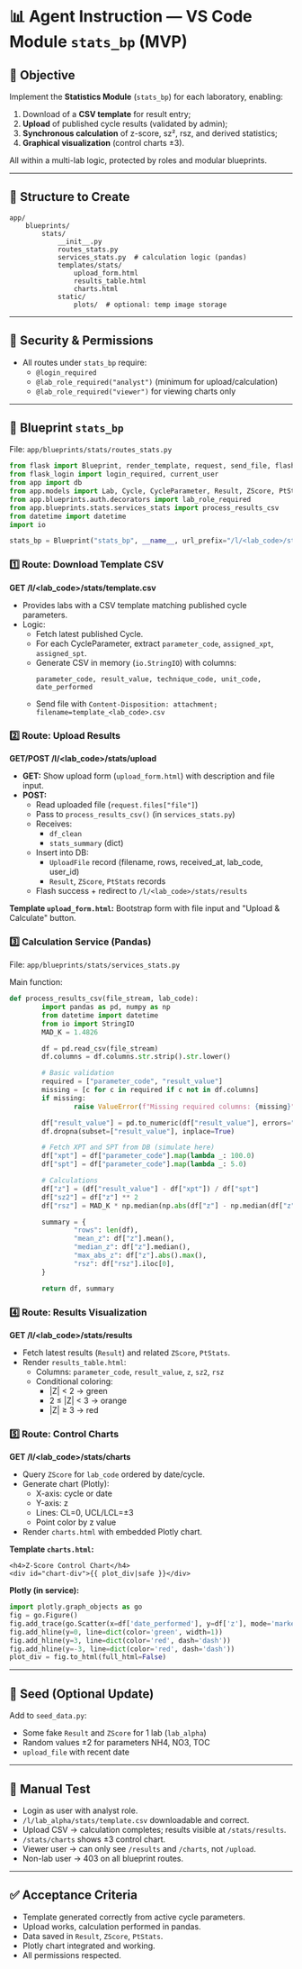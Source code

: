 # 📊 Agent Instruction — VS Code Module `stats_bp` (MVP)

## 🎯 Objective
Implement the **Statistics Module** (`stats_bp`) for each laboratory, enabling:
1. Download of a **CSV template** for result entry;
2. **Upload** of published cycle results (validated by admin);
3. **Synchronous calculation** of z-score, sz², rsz, and derived statistics;
4. **Graphical visualization** (control charts ±3).

All within a multi-lab logic, protected by roles and modular blueprints.

---

## 📁 Structure to Create
```
app/
    blueprints/
        stats/
            __init__.py
            routes_stats.py
            services_stats.py  # calculation logic (pandas)
            templates/stats/
                upload_form.html
                results_table.html
                charts.html
            static/
                plots/  # optional: temp image storage
```

---

## 🔐 Security & Permissions
- All routes under `stats_bp` require:
    - `@login_required`
    - `@lab_role_required("analyst")` (minimum for upload/calculation)
    - `@lab_role_required("viewer")` for viewing charts only

---

## 🧩 Blueprint `stats_bp`
File: `app/blueprints/stats/routes_stats.py`

```python
from flask import Blueprint, render_template, request, send_file, flash, redirect, url_for
from flask_login import login_required, current_user
from app import db
from app.models import Lab, Cycle, CycleParameter, Result, ZScore, PtStats, UploadFile
from app.blueprints.auth.decorators import lab_role_required
from app.blueprints.stats.services_stats import process_results_csv
from datetime import datetime
import io

stats_bp = Blueprint("stats_bp", __name__, url_prefix="/l/<lab_code>/stats")
```

### 1️⃣ Route: Download Template CSV
**GET /l/<lab_code>/stats/template.csv**

- Provides labs with a CSV template matching published cycle parameters.
- Logic:
    - Fetch latest published Cycle.
    - For each CycleParameter, extract `parameter_code`, `assigned_xpt`, `assigned_spt`.
    - Generate CSV in memory (`io.StringIO`) with columns:
        ```
        parameter_code, result_value, technique_code, unit_code, date_performed
        ```
    - Send file with `Content-Disposition: attachment; filename=template_<lab_code>.csv`

### 2️⃣ Route: Upload Results
**GET/POST /l/<lab_code>/stats/upload**

- **GET:** Show upload form (`upload_form.html`) with description and file input.
- **POST:** 
    - Read uploaded file (`request.files["file"]`)
    - Pass to `process_results_csv()` (in `services_stats.py`)
    - Receives:
        - `df_clean`
        - `stats_summary` (dict)
    - Insert into DB:
        - `UploadFile` record (filename, rows, received_at, lab_code, user_id)
        - `Result`, `ZScore`, `PtStats` records
    - Flash success + redirect to `/l/<lab_code>/stats/results`

**Template `upload_form.html`:** Bootstrap form with file input and "Upload & Calculate" button.

### 3️⃣ Calculation Service (Pandas)
File: `app/blueprints/stats/services_stats.py`

Main function:
```python
def process_results_csv(file_stream, lab_code):
        import pandas as pd, numpy as np
        from datetime import datetime
        from io import StringIO
        MAD_K = 1.4826

        df = pd.read_csv(file_stream)
        df.columns = df.columns.str.strip().str.lower()

        # Basic validation
        required = ["parameter_code", "result_value"]
        missing = [c for c in required if c not in df.columns]
        if missing:
                raise ValueError(f"Missing required columns: {missing}")

        df["result_value"] = pd.to_numeric(df["result_value"], errors="coerce")
        df.dropna(subset=["result_value"], inplace=True)

        # Fetch XPT and SPT from DB (simulate here)
        df["xpt"] = df["parameter_code"].map(lambda _: 100.0)
        df["spt"] = df["parameter_code"].map(lambda _: 5.0)

        # Calculations
        df["z"] = (df["result_value"] - df["xpt"]) / df["spt"]
        df["sz2"] = df["z"] ** 2
        df["rsz"] = MAD_K * np.median(np.abs(df["z"] - np.median(df["z"])))

        summary = {
                "rows": len(df),
                "mean_z": df["z"].mean(),
                "median_z": df["z"].median(),
                "max_abs_z": df["z"].abs().max(),
                "rsz": df["rsz"].iloc[0],
        }

        return df, summary
```

### 4️⃣ Route: Results Visualization
**GET /l/<lab_code>/stats/results**

- Fetch latest results (`Result`) and related `ZScore`, `PtStats`.
- Render `results_table.html`:
    - Columns: `parameter_code`, `result_value`, `z`, `sz2`, `rsz`
    - Conditional coloring:
        - |Z| < 2 → green
        - 2 ≤ |Z| < 3 → orange
        - |Z| ≥ 3 → red

### 5️⃣ Route: Control Charts
**GET /l/<lab_code>/stats/charts**

- Query `ZScore` for `lab_code` ordered by date/cycle.
- Generate chart (Plotly):
    - X-axis: cycle or date
    - Y-axis: z
    - Lines: CL=0, UCL/LCL=±3
    - Point color by z value
- Render `charts.html` with embedded Plotly chart.

**Template `charts.html`:**
```jinja2
<h4>Z-Score Control Chart</h4>
<div id="chart-div">{{ plot_div|safe }}</div>
```

**Plotly (in service):**
```python
import plotly.graph_objects as go
fig = go.Figure()
fig.add_trace(go.Scatter(x=df['date_performed'], y=df['z'], mode='markers+lines', name='Z-score'))
fig.add_hline(y=0, line=dict(color='green', width=1))
fig.add_hline(y=3, line=dict(color='red', dash='dash'))
fig.add_hline(y=-3, line=dict(color='red', dash='dash'))
plot_div = fig.to_html(full_html=False)
```

---

## 🌱 Seed (Optional Update)
Add to `seed_data.py`:
- Some fake `Result` and `ZScore` for 1 lab (`lab_alpha`)
- Random values ±2 for parameters NH4, NO3, TOC
- `upload_file` with recent date

---

## 🧪 Manual Test
- Login as user with analyst role.
- `/l/lab_alpha/stats/template.csv` downloadable and correct.
- Upload CSV → calculation completes; results visible at `/stats/results`.
- `/stats/charts` shows ±3 control chart.
- Viewer user → can only see `/results` and `/charts`, not `/upload`.
- Non-lab user → 403 on all blueprint routes.

---

## ✅ Acceptance Criteria
- Template generated correctly from active cycle parameters.
- Upload works, calculation performed in pandas.
- Data saved in `Result`, `ZScore`, `PtStats`.
- Plotly chart integrated and working.
- All permissions respected.
